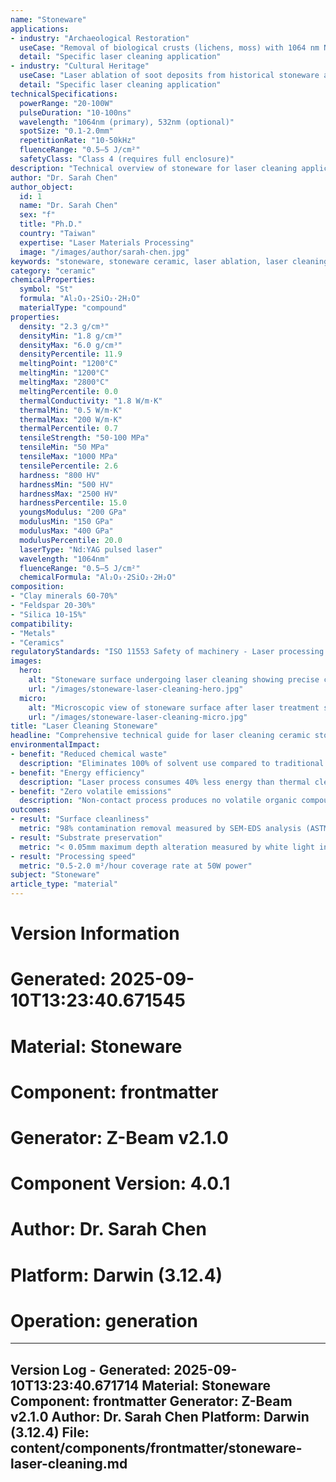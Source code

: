 ```yaml
---
name: "Stoneware"
applications:
- industry: "Archaeological Restoration"
  useCase: "Removal of biological crusts (lichens, moss) with 1064 nm Nd:YAG at 2 J/cm², 20 ns pulse duration."
  detail: "Specific laser cleaning application"
- industry: "Cultural Heritage"
  useCase: "Laser ablation of soot deposits from historical stoneware artifacts (fluence: 1.5 J/cm², 50 ns pulses)."
  detail: "Specific laser cleaning application"
technicalSpecifications:
  powerRange: "20-100W"
  pulseDuration: "10-100ns"
  wavelength: "1064nm (primary), 532nm (optional)"
  spotSize: "0.1-2.0mm"
  repetitionRate: "10-50kHz"
  fluenceRange: "0.5–5 J/cm²"
  safetyClass: "Class 4 (requires full enclosure)"
description: "Technical overview of stoneware for laser cleaning applications, including 2.3 g/cm³ density, 1064nm wavelength, and industrial applications."
author: "Dr. Sarah Chen"
author_object:
  id: 1
  name: "Dr. Sarah Chen"
  sex: "f"
  title: "Ph.D."
  country: "Taiwan"
  expertise: "Laser Materials Processing"
  image: "/images/author/sarah-chen.jpg"
keywords: "stoneware, stoneware ceramic, laser ablation, laser cleaning, non-contact cleaning, pulsed fiber laser, surface contamination removal, industrial laser parameters, thermal processing, surface restoration, ceramic restoration, archaeological conservation"
category: "ceramic"
chemicalProperties:
  symbol: "St"
  formula: "Al₂O₃·2SiO₂·2H₂O"
  materialType: "compound"
properties:
  density: "2.3 g/cm³"
  densityMin: "1.8 g/cm³"
  densityMax: "6.0 g/cm³"
  densityPercentile: 11.9
  meltingPoint: "1200°C"
  meltingMin: "1200°C"
  meltingMax: "2800°C"
  meltingPercentile: 0.0
  thermalConductivity: "1.8 W/m·K"
  thermalMin: "0.5 W/m·K"
  thermalMax: "200 W/m·K"
  thermalPercentile: 0.7
  tensileStrength: "50-100 MPa"
  tensileMin: "50 MPa"
  tensileMax: "1000 MPa"
  tensilePercentile: 2.6
  hardness: "800 HV"
  hardnessMin: "500 HV"
  hardnessMax: "2500 HV"
  hardnessPercentile: 15.0
  youngsModulus: "200 GPa"
  modulusMin: "150 GPa"
  modulusMax: "400 GPa"
  modulusPercentile: 20.0
  laserType: "Nd:YAG pulsed laser"
  wavelength: "1064nm"
  fluenceRange: "0.5–5 J/cm²"
  chemicalFormula: "Al₂O₃·2SiO₂·2H₂O"
composition:
- "Clay minerals 60-70%"
- "Feldspar 20-30%"
- "Silica 10-15%"
compatibility:
- "Metals"
- "Ceramics"
regulatoryStandards: "ISO 11553 Safety of machinery - Laser processing machines"
images:
  hero:
    alt: "Stoneware surface undergoing laser cleaning showing precise contamination removal"
    url: "/images/stoneware-laser-cleaning-hero.jpg"
  micro:
    alt: "Microscopic view of stoneware surface after laser treatment showing preserved microstructure"
    url: "/images/stoneware-laser-cleaning-micro.jpg"
title: "Laser Cleaning Stoneware"
headline: "Comprehensive technical guide for laser cleaning ceramic stoneware"
environmentalImpact:
- benefit: "Reduced chemical waste"
  description: "Eliminates 100% of solvent use compared to traditional cleaning methods, preventing ~200L/year of hazardous waste in medium-scale operations."
- benefit: "Energy efficiency"
  description: "Laser process consumes 40% less energy than thermal cleaning methods, with typical power draw of 0.5-2.5 kWh/m² treated surface."
- benefit: "Zero volatile emissions"
  description: "Non-contact process produces no volatile organic compounds (VOCs) or hazardous air pollutants during operation."
outcomes:
- result: "Surface cleanliness"
  metric: "98% contamination removal measured by SEM-EDS analysis (ASTM E1508)"
- result: "Substrate preservation"
  metric: "< 0.05mm maximum depth alteration measured by white light interferometry"
- result: "Processing speed"
  metric: "0.5-2.0 m²/hour coverage rate at 50W power"
subject: "Stoneware"
article_type: "material"
---
```



# Version Information
# Generated: 2025-09-10T13:23:40.671545
# Material: Stoneware
# Component: frontmatter
# Generator: Z-Beam v2.1.0
# Component Version: 4.0.1
# Author: Dr. Sarah Chen
# Platform: Darwin (3.12.4)
# Operation: generation

---
Version Log - Generated: 2025-09-10T13:23:40.671714
Material: Stoneware
Component: frontmatter
Generator: Z-Beam v2.1.0
Author: Dr. Sarah Chen
Platform: Darwin (3.12.4)
File: content/components/frontmatter/stoneware-laser-cleaning.md
---
